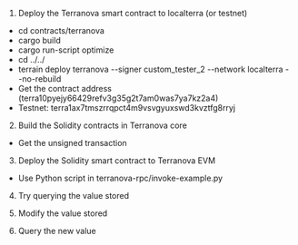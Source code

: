 1. Deploy the Terranova smart contract to localterra (or testnet)
* cd contracts/terranova
* cargo build
* cargo run-script optimize
* cd ../../
* terrain deploy terranova --signer custom_tester_2 --network localterra --no-rebuild
* Get the contract address (terra10pyejy66429refv3g35g2t7am0was7ya7kz2a4)
* Testnet: terra1ax7tmszrrqpct4m9vsvgyuxswd3kvztfg8rryj

2. Build the Solidity contracts in Terranova core
* Get the unsigned transaction

3. Deploy the Solidity smart contract to Terranova EVM
* Use Python script in terranova-rpc/invoke-example.py

4. Try querying the value stored

5. Modify the value stored

6. Query the new value
